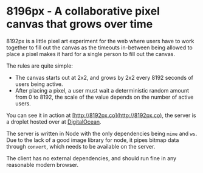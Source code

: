 # 8196px - A collaborative pixel canvas that grows over time

8192px is a little pixel art experiment for the web where users have to work
together to fill out the canvas as the timeouts in-between being allowed to
place a pixel makes it hard for a single person to fill out the canvas.

The rules are quite simple:

- The canvas starts out at 2x2, and grows by 2x2 every 8192 seconds of users
  being active.
- After placing a pixel, a user must wait a deterministic random amount from 0
  to 8192, the scale of the value depends on the number of active users.

You can see it in action at [http://8192px.co](http://8192px.co), the server is
a droplet hosted over at [DigitalOcean](https://m.do.co/c/77e38b5a6b3e).

The server is written in Node with the only dependencies being `mime` and `ws`.
Due to the lack of a good image library for node, it pipes bitmap data through
`convert`, which needs to be available on the server.

The client has no external dependencies, and should run fine in any reasonable
modern browser.
